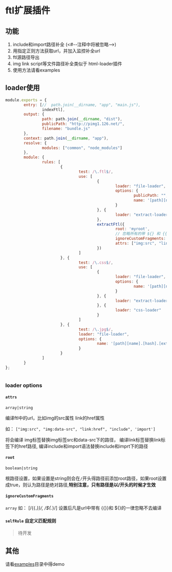 #  ftl扩展插件
 ## 功能
1. include和import路径补全 (<#--注释中将被忽略-->)
2. 用指定正则方法获取url，并加入监控补全url
3. ftl源路径导出
4. img link script等文件路径补全类似于  html-loader插件
5. 使用方法请看examples


## loader使用

``` javascript
module.exports = {
		entry: [//  path.join(__dirname, "app", "main.js"),
				indexFtl],
		output: {
				path: path.join(__dirname, "dist"),
				publicPath: "http://pimg1.126.net/",
				filename: "bundle.js"
		},
		context: path.join(__dirname, "app"),
		resolve: {
				modules: ["common", "node_modules"]
		},
		module: {
				rules: [
						{
								test: /\.ftl$/,
								use: [
										{
												loader: "file-loader",
												options: {
														publicPath: "",
														name: '[path][name].[ext]'
												}
										}, {
												loader: "extract-loader"
										},
										extractFtl({
												root: 'myroot',
												// 忽略所有的带 ${} 和 {{}}的不去编译
												ignoreCustomFragments: [/\{\{.*}}/, /\$\{.*\}/],
												attrs: ["img:src", "link:href", "include", 'import']
										})
								]
						}, {
								test: /\.css$/,
								use: [
										{
												loader: "file-loader",
												options: {
														name: '[path][name].[hash].[ext]'
												}
										}, {
												loader: "extract-loader"
										}, {
												loader: "css-loader"
										}
								]
						}, {
								test: /\.jpg$/,
								loader: "file-loader",
								options: {
										name: '[path][name].[hash].[ext]'
								}
						}
				]
		}
};
			
```
### loader options

#### `attrs` 
`array|string`

编译ftl中的url，比如img的src属性 link的href属性

如： `["img:src", "img:data-src", "link:href", "include", 'import']` 

将会编译 img标签替换img标签src和data-src下的路径， 编译link标签替换link标签下的href路径,
编译include和import语法替换include和imprt下的路径


#### `root `
`boolean|string`

根路径设置，如果设置是string则会在`/`开头得路径前添加root路径，如果root设置成true，则认为路径是绝对路径,**特别注意，只有路径是以/开头的时候才生效**

#### `ignoreCustomFragments`
`array` 如： [/\{\{.*}}/, /\$\{.*\}/]
设置后凡是url中带有  {{}}和 ${}的一律忽略不去编译

####  `selfRule` 自定义匹配规则
> 待开发

## 其他
请看[examples](./examples)目录中得demo
